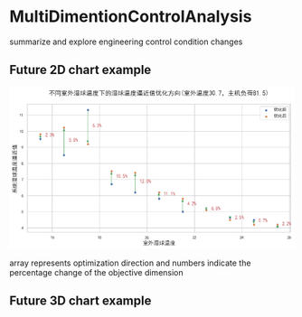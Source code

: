 # MultiDimentionControlAnalysis
summarize and explore engineering control condition changes

## Future 2D chart example
![image](https://github.com/solelysoar/MultiDimentionControlAnalysis/blob/main/Images/2d-chart.png)

array represents optimization direction and numbers indicate the percentage change of the objective dimension

## Future 3D chart example
